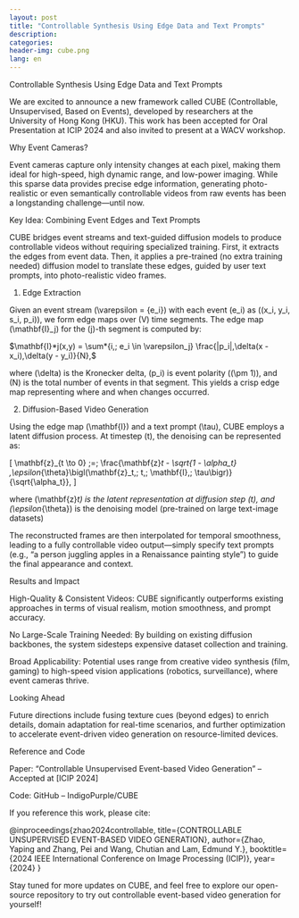 ```yaml
---
layout: post
title: "Controllable Synthesis Using Edge Data and Text Prompts"
description: 
categories: 
header-img: cube.png
lang: en
---
```








Controllable Synthesis Using Edge Data and Text Prompts

We are excited to announce a new framework called CUBE (Controllable, Unsupervised, Based on Events), developed by researchers at the University of Hong Kong (HKU). This work has been accepted for Oral Presentation at ICIP 2024 and also invited to present at a WACV workshop.

Why Event Cameras?

Event cameras capture only intensity changes at each pixel, making them ideal for high-speed, high dynamic range, and low-power imaging. While this sparse data provides precise edge information, generating photo-realistic or even semantically controllable videos from raw events has been a longstanding challenge—until now.

Key Idea: Combining Event Edges and Text Prompts

CUBE bridges event streams and text-guided diffusion models to produce controllable videos without requiring specialized training. First, it extracts the edges from event data. Then, it applies a pre-trained (no extra training needed) diffusion model to translate these edges, guided by user text prompts, into photo-realistic video frames.

1. Edge Extraction

Given an event stream \(\varepsilon = \{e_i\}\) with each event \(e_i\) as \((x_i, y_i, s_i, p_i)\), we form edge maps over \(V\) time segments. The edge map \(\mathbf{I}_j\) for the \(j\)-th segment is computed by:

$\mathbf{I}*j(x,y) = \sum*{i,; e_i \in \varepsilon_j} \frac{|p_i|,\delta(x - x_i),\delta(y - y_i)}{N},$

where \(\delta\) is the Kronecker delta, \(p_i\) is event polarity (\(\pm 1\)), and \(N\) is the total number of events in that segment. This yields a crisp edge map representing where and when changes occurred.

2. Diffusion-Based Video Generation

Using the edge map \(\mathbf{I}\) and a text prompt \(\tau\), CUBE employs a latent diffusion process. At timestep \(t\), the denoising can be represented as:

\[
\mathbf{z}_{t \to 0}
\;=\;
\frac{\mathbf{z}_t - \sqrt{1 - \alpha_t} \,\epsilon_{\theta}\bigl(\mathbf{z}_t,\; t,\; \mathbf{I},\; \tau\bigr)}{\sqrt{\alpha_t}},
\]

where \(\mathbf{z}_t\) is the latent representation at diffusion step \(t\), and \(\epsilon_{\theta}\) is the denoising model (pre-trained on large text-image datasets)

The reconstructed frames are then interpolated for temporal smoothness, leading to a fully controllable video output—simply specify text prompts (e.g., “a person juggling apples in a Renaissance painting style”) to guide the final appearance and context.

Results and Impact

High-Quality & Consistent Videos: CUBE significantly outperforms existing approaches in terms of visual realism, motion smoothness, and prompt accuracy.

No Large-Scale Training Needed: By building on existing diffusion backbones, the system sidesteps expensive dataset collection and training.

Broad Applicability: Potential uses range from creative video synthesis (film, gaming) to high-speed vision applications (robotics, surveillance), where event cameras thrive.

Looking Ahead

Future directions include fusing texture cues (beyond edges) to enrich details, domain adaptation for real-time scenarios, and further optimization to accelerate event-driven video generation on resource-limited devices.

Reference and Code

Paper: “Controllable Unsupervised Event-based Video Generation” – Accepted at [ICIP 2024]

Code: GitHub – IndigoPurple/CUBE

If you reference this work, please cite:

@inproceedings{zhao2024controllable,
title={CONTROLLABLE UNSUPERVISED EVENT-BASED VIDEO GENERATION},
author={Zhao, Yaping and Zhang, Pei and Wang, Chutian and Lam, Edmund Y.},
booktitle={2024 IEEE International Conference on Image Processing (ICIP)},
year={2024}
}




Stay tuned for more updates on CUBE, and feel free to explore our open-source repository to try out controllable event-based video generation for yourself!